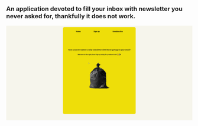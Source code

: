 ### An application devoted to fill your inbox with newsletter you never asked for, thankfully it does not work.

![rolling screenshots](rolling_screenshots.gif)
